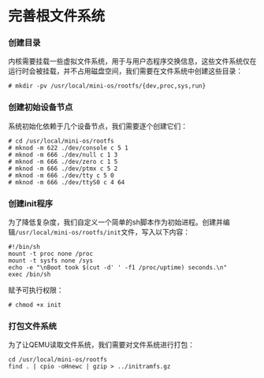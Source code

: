 # 完善根文件系统

### 创建目录

内核需要挂载一些虚拟文件系统，用于与用户态程序交换信息，这些文件系统仅在运行时会被挂载，并不占用磁盘空间，我们需要在文件系统中创建这些目录：

```
# mkdir -pv /usr/local/mini-os/rootfs/{dev,proc,sys,run}
```

### 创建初始设备节点

系统初始化依赖于几个设备节点，我们需要逐个创建它们：

```
# cd /usr/local/mini-os/rootfs
# mknod -m 622 ./dev/console c 5 1
# mknod -m 666 ./dev/null c 1 3
# mknod -m 666 ./dev/zero c 1 5
# mknod -m 666 ./dev/ptmx c 5 2
# mknod -m 666 ./dev/tty c 5 0
# mknod -m 666 ./dev/ttyS0 c 4 64
```
### 创建init程序

为了降低复杂度，我们自定义一个简单的sh脚本作为初始进程。创建并编辑`/usr/local/mini-os/rootfs/init`文件，写入以下内容：

```
#!/bin/sh
mount -t proc none /proc
mount -t sysfs none /sys
echo -e "\nBoot took $(cut -d' ' -f1 /proc/uptime) seconds.\n"
exec /bin/sh
```

赋予可执行权限：

```
# chmod +x init
```

### 打包文件系统

为了让QEMU读取文件系统，我们需要对文件系统进行打包：

```
cd /usr/local/mini-os/rootfs
find . | cpio -oHnewc | gzip > ../initramfs.gz
```